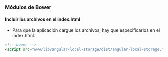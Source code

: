 ### Módulos de Bower
#### Incluir los archivos en el index.html

- Para que la aplicación cargue los archivos, hay que especificarlos en el index.html.

```html
<!-- bower -->
<script src="www/lib/angular-local-storage/dist/angular-local-storage.min.js"></ script>
```
